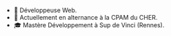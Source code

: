 ### 
- 💬 Développeuse Web.
- 🔭 Actuellement en alternance à la CPAM du CHER.
- 🎓 Mastère Développement à Sup de Vinci (Rennes).


<!--
**Loueven/Loueven** is a ✨ _special_ ✨ repository because its `README.md` (this file) appears on your GitHub profile.

Here are some ideas to get you started:

- 🔭 I’m currently working on ...
- 🌱 I’m currently learning ...
- 👯 I’m looking to collaborate on ...
- 🤔 I’m looking for help with ...
- 💬 Ask me about ...
- 📫 How to reach me: ...
- 😄 Pronouns: ...
- ⚡ Fun fact: ...
-->
